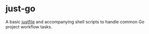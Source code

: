 # just-go

A basic [justfile][github-just] and accompanying shell scripts to handle
common Go project workflow tasks.


<!-- Links -->
[github-just]: https://github.com/casey/just
